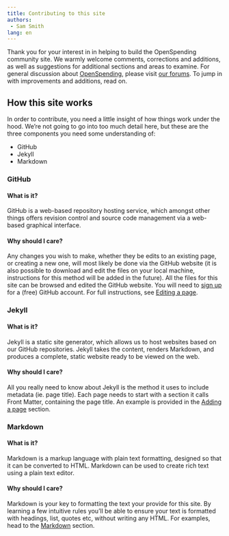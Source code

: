 ```yaml
---
title: Contributing to this site
authors:
 - Sam Smith
lang: en
---
```


Thank you for your interest in in helping to build the OpenSpending
community site. We warmly welcome comments, corrections and additions,
as well as suggestions for additional sections and areas to
examine. For general discussion about
[OpenSpending](https://openspending.org/), please visit
[our forums](https://discuss.okfn.org/c/openspending). To jump in with
improvements and additions, read on.

## How this site works

In order to contribute, you need a little insight of how things work
under the hood. We’re not going to go into too much detail here, but
these are the three components you need some understanding of:

- GitHub
- Jekyll
- Markdown

### GitHub

#### What is it?

GitHub is a web-based repository hosting service, which amongst other
things offers revision control and source code management via a
web-based graphical interface.

#### Why should I care?

Any changes you wish to make, whether they be edits to an existing
page, or creating a new one, will most likely be done via the GitHub
website (it is also possible to download and edit the files on your
local machine, instructions for this method will be added in the
future). All the files for this site can be browsed and edited the
GitHub website. You will need to [sign up](https://github.com/) for a
(free) GitHub account. For full instructions, see
[Editing a page](./editing/).

### Jekyll

#### What is it?

Jekyll is a static site generator, which allows us to host websites
based on our GitHub repositories. Jekyll takes the content, renders
Markdown, and produces a complete, static website ready to be viewed
on the web.

#### Why should I care?

All you really need to know about Jekyll is the method it uses to
include metadata (ie. page title). Each page needs to start with a
section it calls Front Matter, containing the page title. An example
is provided in the [Adding a page](./adding/) section.

### Markdown

#### What is it?

Markdown is a markup language with plain text formatting, designed so
that it can be converted to HTML. Markdown can be used to create rich
text using a plain text editor.

#### Why should I care?

Markdown is your key to formatting the text your provide for this
site. By learning a few intuitive rules you’ll be able to ensure your
text is formatted with headings, list, quotes etc, without writing any
HTML. For examples, head to the
[Markdown]({{site.baseurl}}/meta/contribute/markdown-examples/) section.
